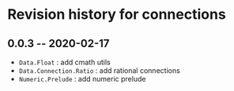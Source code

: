 # Revision history for connections

## 0.0.3  -- 2020-02-17

* `Data.Float` : add cmath utils
* `Data.Connection.Ratio` : add rational connections
* `Numeric.Prelude` : add numeric prelude

